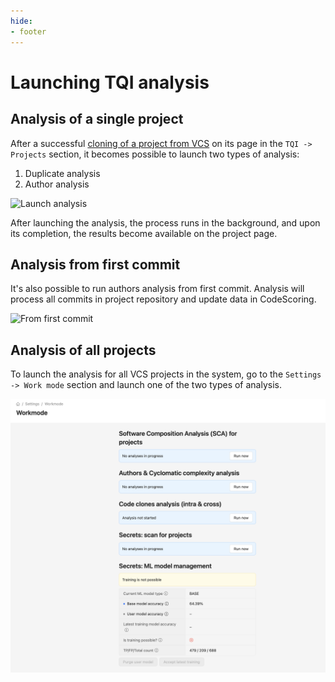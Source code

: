 ```yaml
---
hide:
- footer
---
```


# Launching TQI analysis

## Analysis of a single project

After a successful [cloning of a project from VCS](/on-premise/how-to/projects.en) on its page in the `TQI -> Projects` section, it becomes possible to launch two types of analysis:

1. Duplicate analysis
2. Author analysis

![Launch analysis](/assets/img/tqi/tqi-launch-en.png)

After launching the analysis, the process runs in the background, and upon its completion, the results become available on the project page.


## Analysis from first commit

It's also possible to run authors analysis from first commit.
Analysis will process all commits in project repository and update data in CodeScoring.

![From first commit](/assets/img/tqi/rescan-authors-en.png)

## Analysis of all projects

To launch the analysis for all VCS projects in the system, go to the `Settings -> Work mode` section and launch one of the two types of analysis.

![Workmode](/assets/img/tqi/en/tqi-workmode.png)